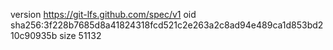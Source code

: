 version https://git-lfs.github.com/spec/v1
oid sha256:3f228b7685d8a41824318fcd521c2e263a2c8ad94e489ca1d853bd210c90935b
size 51132
